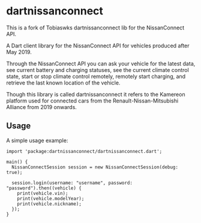 # dartnissanconnect
This is a fork of Tobiaswks dartnissanconnect lib for the NissanConnect API.

A Dart client library for the NissanConnect API for vehicles produced after May 2019.

Through the NissanConnect API you can ask your vehicle for the latest data, see current battery and charging statuses, see the current climate control state, start or stop climate control remotely, remotely start charging, and retrieve the last known location of the vehicle.

Though this library is called dartnissanconnect it refers to the Kamereon platform used for connected cars from the Renault-Nissan-Mitsubishi Alliance from 2019 onwards.

## Usage

A simple usage example:

    import 'package:dartnissanconnect/dartnissanconnect.dart';

    main() {
      NissanConnectSession session = new NissanConnectSession(debug: true);

      session.login(username: "username", password: "password").then((vehicle) {
        print(vehicle.vin);
        print(vehicle.modelYear);
        print(vehicle.nickname);
      });
    }
